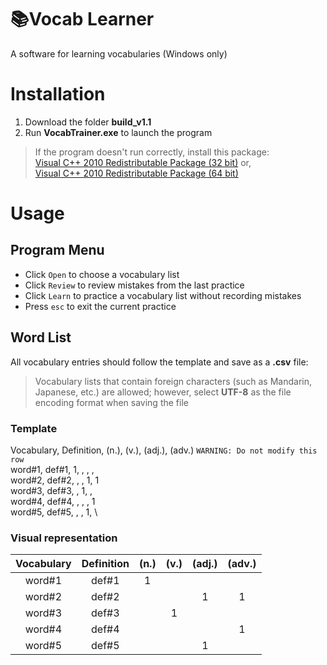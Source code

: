 # :books:Vocab Learner
A software for learning vocabularies (Windows only)

# Installation
1. Download the folder **build_v1.1**
2. Run **VocabTrainer.exe** to launch the program

> If the program doesn't run correctly, install this package:\
> [Visual C++ 2010 Redistributable Package (32 bit)](https://www.microsoft.com/en-gb/download/details.aspx?id=5555) or,\
> [Visual C++ 2010 Redistributable Package (64 bit)](https://www.microsoft.com/en-us/download/details.aspx?id=14632)

# Usage
## Program Menu
- Click `Open` to choose a vocabulary list
- Click `Review` to review mistakes from the last practice
- Click `Learn` to practice a vocabulary list without recording mistakes
- Press `esc` to exit the current practice

## Word List
All vocabulary entries should follow the template and save as a **.csv** file:

> Vocabulary lists that contain foreign characters (such as Mandarin, Japanese, etc.) are allowed; however, select **UTF-8** as the file encoding format when saving the file

### Template
Vocabulary, Definition, (n.), (v.), (adj.), (adv.)  `WARNING: Do not modify this row`\
word#1, def#1, 1, , , , \
word#2, def#2, , , 1, 1 \
word#3, def#3, , 1, , \
word#4, def#4, , , , 1 \
word#5, def#5, , , 1, \

### Visual representation
| Vocabulary |	Definition | (n.) | (v.) | (adj.) | (adv.) |
| :--------: | :---------: | :--: | :--: | :----: | :----: |
|   word#1   |    def#1    |   1  |      |        |        |
|   word#2   |    def#2    |      |      |    1   |    1   |
|   word#3   |    def#3    |      |   1  |        |        |
|   word#4   |    def#4    |      |      |        |    1   |
|   word#5   |    def#5    |      |      |    1   |        |
